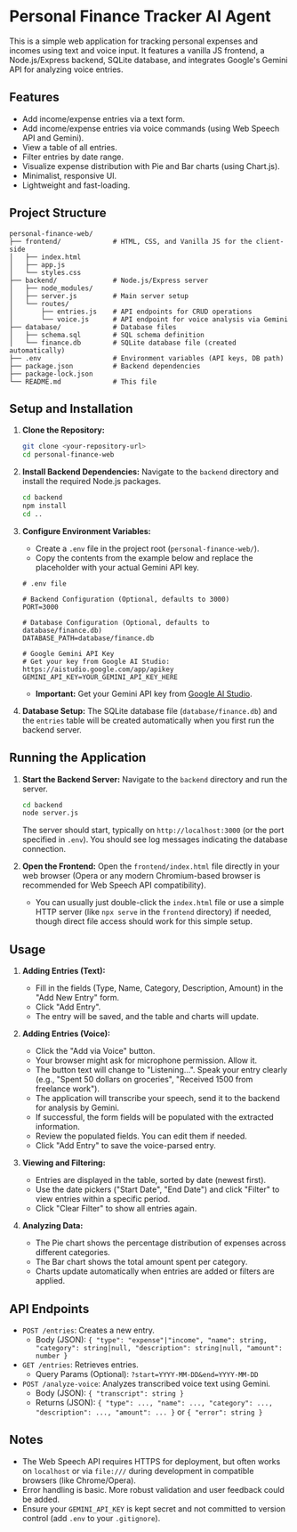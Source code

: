 # Personal Finance Tracker AI Agent

This is a simple web application for tracking personal expenses and incomes using text and voice input. It features a vanilla JS frontend, a Node.js/Express backend, SQLite database, and integrates Google's Gemini API for analyzing voice entries.

## Features

- Add income/expense entries via a text form.
- Add income/expense entries via voice commands (using Web Speech API and Gemini).
- View a table of all entries.
- Filter entries by date range.
- Visualize expense distribution with Pie and Bar charts (using Chart.js).
- Minimalist, responsive UI.
- Lightweight and fast-loading.

## Project Structure

```
personal-finance-web/
├── frontend/             # HTML, CSS, and Vanilla JS for the client-side
│   ├── index.html
│   ├── app.js
│   └── styles.css
├── backend/              # Node.js/Express server
│   ├── node_modules/
│   ├── server.js         # Main server setup
│   └── routes/
│       ├── entries.js    # API endpoints for CRUD operations
│       └── voice.js      # API endpoint for voice analysis via Gemini
├── database/             # Database files
│   ├── schema.sql        # SQL schema definition
│   └── finance.db        # SQLite database file (created automatically)
├── .env                  # Environment variables (API keys, DB path)
├── package.json          # Backend dependencies
├── package-lock.json
└── README.md             # This file
```

## Setup and Installation

1.  **Clone the Repository:**
    ```bash
    git clone <your-repository-url>
    cd personal-finance-web
    ```

2.  **Install Backend Dependencies:**
    Navigate to the `backend` directory and install the required Node.js packages.
    ```bash
    cd backend
    npm install
    cd ..
    ```

3.  **Configure Environment Variables:**
    - Create a `.env` file in the project root (`personal-finance-web/`).
    - Copy the contents from the example below and replace the placeholder with your actual Gemini API key.

    ```dotenv
    # .env file

    # Backend Configuration (Optional, defaults to 3000)
    PORT=3000

    # Database Configuration (Optional, defaults to database/finance.db)
    DATABASE_PATH=database/finance.db

    # Google Gemini API Key
    # Get your key from Google AI Studio: https://aistudio.google.com/app/apikey
    GEMINI_API_KEY=YOUR_GEMINI_API_KEY_HERE
    ```
    *   **Important:** Get your Gemini API key from [Google AI Studio](https://aistudio.google.com/app/apikey).

4.  **Database Setup:**
    The SQLite database file (`database/finance.db`) and the `entries` table will be created automatically when you first run the backend server.

## Running the Application

1.  **Start the Backend Server:**
    Navigate to the `backend` directory and run the server.
    ```bash
    cd backend
    node server.js
    ```
    The server should start, typically on `http://localhost:3000` (or the port specified in `.env`). You should see log messages indicating the database connection.

2.  **Open the Frontend:**
    Open the `frontend/index.html` file directly in your web browser (Opera or any modern Chromium-based browser is recommended for Web Speech API compatibility).
    - You can usually just double-click the `index.html` file or use a simple HTTP server (like `npx serve` in the `frontend` directory) if needed, though direct file access should work for this simple setup.

## Usage

1.  **Adding Entries (Text):**
    - Fill in the fields (Type, Name, Category, Description, Amount) in the "Add New Entry" form.
    - Click "Add Entry".
    - The entry will be saved, and the table and charts will update.

2.  **Adding Entries (Voice):**
    - Click the "Add via Voice" button.
    - Your browser might ask for microphone permission. Allow it.
    - The button text will change to "Listening...". Speak your entry clearly (e.g., "Spent 50 dollars on groceries", "Received 1500 from freelance work").
    - The application will transcribe your speech, send it to the backend for analysis by Gemini.
    - If successful, the form fields will be populated with the extracted information.
    - Review the populated fields. You can edit them if needed.
    - Click "Add Entry" to save the voice-parsed entry.

3.  **Viewing and Filtering:**
    - Entries are displayed in the table, sorted by date (newest first).
    - Use the date pickers ("Start Date", "End Date") and click "Filter" to view entries within a specific period.
    - Click "Clear Filter" to show all entries again.

4.  **Analyzing Data:**
    - The Pie chart shows the percentage distribution of expenses across different categories.
    - The Bar chart shows the total amount spent per category.
    - Charts update automatically when entries are added or filters are applied.

## API Endpoints

-   `POST /entries`: Creates a new entry.
    -   Body (JSON): `{ "type": "expense"|"income", "name": string, "category": string|null, "description": string|null, "amount": number }`
-   `GET /entries`: Retrieves entries.
    -   Query Params (Optional): `?start=YYYY-MM-DD&end=YYYY-MM-DD`
-   `POST /analyze-voice`: Analyzes transcribed voice text using Gemini.
    -   Body (JSON): `{ "transcript": string }`
    -   Returns (JSON): `{ "type": ..., "name": ..., "category": ..., "description": ..., "amount": ... }` or `{ "error": string }`

## Notes

-   The Web Speech API requires HTTPS for deployment, but often works on `localhost` or via `file:///` during development in compatible browsers (like Chrome/Opera).
-   Error handling is basic. More robust validation and user feedback could be added.
-   Ensure your `GEMINI_API_KEY` is kept secret and not committed to version control (add `.env` to your `.gitignore`).
